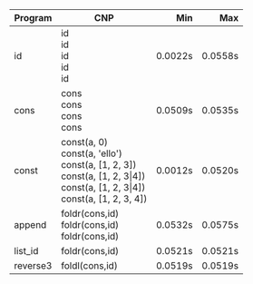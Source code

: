 Program | CNP | Min | Max
--- | --- | ---: | ---:
id | id<br/>id<br/>id<br/>id<br/>id | 0.0022s | 0.0558s
cons | cons<br/>cons<br/>cons<br/>cons | 0.0509s | 0.0535s
const | const(a, 0)<br/>const(a, 'ello')<br/>const(a, [1, 2, 3])<br/>const(a, [1, 2, 3\|4])<br/>const(a, [1, 2, 3\|4])<br/>const(a, [1, 2, 3, 4]) | 0.0012s | 0.0520s
append | foldr(cons,id)<br/>foldr(cons,id)<br/>foldr(cons,id) | 0.0532s | 0.0575s
list_id | foldr(cons,id) | 0.0521s | 0.0521s
reverse3 | foldl(cons,id) | 0.0519s | 0.0519s
